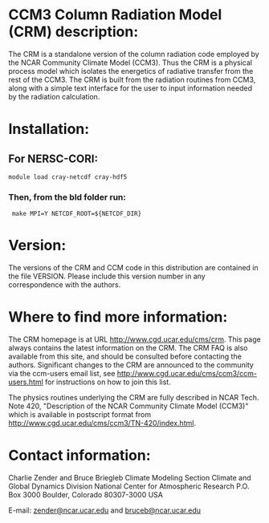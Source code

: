 # CCM3 Column Radiation Model (CRM) description:

The CRM is a standalone version of the column radiation code employed
by the NCAR Community Climate Model (CCM3).  Thus the CRM is a
physical process model which isolates the energetics of radiative
transfer from the rest of the CCM3.  The CRM is built from the
radiation routines from CCM3, along with a simple text interface for
the user to input information needed by the radiation calculation.

# Installation:

## For NERSC-CORI:
```
module load cray-netcdf cray-hdf5
```
### Then, from the bld folder run:
```
 make MPI=Y NETCDF_ROOT=${NETCDF_DIR}
```

# Version:

The versions of the CRM and CCM code in this distribution are contained
in the file VERSION. Please include this version number in any
correspondence with the authors. 

# Where to find more information:

The CRM homepage is at URL http://www.cgd.ucar.edu/cms/crm.  This page
always contains the latest information on the CRM.  The CRM FAQ is
also available from this site, and should be consulted before
contacting the authors.  Significant changes to the CRM are announced
to the community via the ccm-users email list, see
http://www.cgd.ucar.edu/cms/ccm3/ccm-users.html for instructions on
how to join this list.

The physics routines underlying the CRM are fully described in NCAR
Tech. Note 420, "Description of the NCAR Community Climate Model
(CCM3)" which is available in postscript format from
http://www.cgd.ucar.edu/cms/ccm3/TN-420/index.html.

# Contact information:

Charlie Zender and Bruce Briegleb
Climate Modeling Section
Climate and Global Dynamics Division
National Center for Atmospheric Research
P.O. Box 3000
Boulder, Colorado  80307-3000
USA

E-mail: zender@ncar.ucar.edu and bruceb@ncar.ucar.edu 




